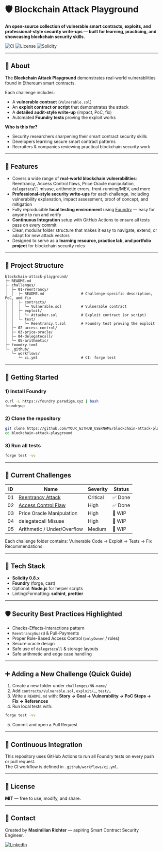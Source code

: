 # 🛡️ Blockchain Attack Playground

**An open-source collection of vulnerable smart contracts, exploits, and professional-style security write-ups — built for learning, practicing, and showcasing blockchain security skills.** 
  
![CI](https://img.shields.io/github/actions/workflow/status/cleamax/Blockchain-Attack-Playground/ci.yml?label=tests&style=flat-square)
![License](https://img.shields.io/badge/license-MIT-green?style=flat-square)
![Solidity](https://img.shields.io/badge/solidity-%5E0.8.x-blue?style=flat-square)

---
 
## 📖 About 
The **Blockchain Attack Playground** demonstrates real-world vulnerabilities found in Ethereum smart contracts.

Each challenge includes:
- A **vulnerable contract** (`Vulnerable.sol`)
- An **exploit contract or script** that demonstrates the attack
- A **detailed audit-style write-up** (impact, PoC, fix)
- Automated **Foundry tests** proving the exploit works

**Who is this for?**
- Security researchers sharpening their smart contract security skills
- Developers learning secure smart contract patterns
- Recruiters & companies reviewing practical blockchain security work

---

## 🎯 Features
- Covers a wide range of **real-world blockchain vulnerabilities**: Reentrancy, Access Control flaws, Price Oracle manipulation, `delegatecall` misuse, arithmetic errors, front-running/MEV, and more
- **Professional-style security write-ups** for each challenge, including vulnerability explanation, impact assessment, proof of concept, and mitigation
- Fully reproducible **local testing environment** using [Foundry](https://book.getfoundry.sh/) — easy for anyone to run and verify
- **Continuous Integration** setup with GitHub Actions to ensure all tests pass on every commit
- Clear, modular folder structure that makes it easy to navigate, extend, or adapt for new attack vectors
- Designed to serve as a **learning resource, practice lab, and portfolio project** for blockchain security roles

---

## 📂 Project Structure
```text
blockchain-attack-playground/
├─ README.md
├─ challenges/
│  ├─ 01-reentrancy/
│  │  ├─ README.md                 # Challenge-specific description, PoC, and fix
│  │  ├─ contracts/
│  │  │  └─ Vulnerable.sol         # Vulnerable contract
│  │  ├─ exploit/
│  │  │  └─ Attacker.sol           # Exploit contract (or script)
│  │  └─ test/
│  │     └─ Reentrancy.t.sol       # Foundry test proving the exploit
│  ├─ 02-access-control/
│  ├─ 03-price-oracle/
│  ├─ 04-delegatecall/
│  └─ 05-arithmetic/
├─ foundry.toml
└─ .github/
   └─ workflows/
      └─ ci.yml                    # CI: forge test
```

---

## 🚀 Getting Started

### 1) Install Foundry
```bash
curl -L https://foundry.paradigm.xyz | bash
foundryup
```

### 2) Clone the repository
```bash
git clone https://github.com/YOUR_GITHUB_USERNAME/blockchain-attack-playground.git
cd blockchain-attack-playground
```

### 3) Run all tests
```bash
forge test -vv
```

---

## 🧪 Current Challenges

| ID  | Name | Severity | Status |
|-----|------|----------|--------|
| 01  | [Reentrancy Attack](challenges/01-reentrancy/README.md) | Critical | ✅ Done |
| 02  | [Access Control Flaw](challenges/02-access-control/README.md) | High | ✅ Done |
| 03  | Price Oracle Manipulation | High | 🔄 WIP |
| 04  | delegatecall Misuse | High | 🔄 WIP |
| 05  | Arithmetic / Under/Overflow | Medium | 🔄 WIP |

Each challenge folder contains: Vulnerable Code → Exploit → Tests → Fix Recommendations.

---

## 🧱 Tech Stack
- **Solidity 0.8.x**
- **Foundry** (forge, cast)
- Optional: **Node.js** for helper scripts
- Linting/Formatting: **solhint**, **prettier**

---

## 🛡️ Security Best Practices Highlighted
- Checks-Effects-Interactions pattern
- `ReentrancyGuard` & Pull-Payments
- Proper Role-Based Access Control (`onlyOwner` / roles)
- Secure oracle design
- Safe use of `delegatecall` & storage layouts
- Safe arithmetic and edge case handling

---

## ➕ Adding a New Challenge (Quick Guide)
1. Create a new folder under `challenges/NN-name/`
2. Add `contracts/Vulnerable.sol`, `exploit/…`, `test/…`
3. Write a `README.md` with: **Story → Goal → Vulnerability → PoC Steps → Fix → References**
4. Run local tests with:
```bash
forge test -vv
```
5. Commit and open a Pull Request

---

## 🧰 Continuous Integration
This repository uses GitHub Actions to run all Foundry tests on every push or pull request.  
The CI workflow is defined in `.github/workflows/ci.yml`.

---

## 📜 License
**MIT** — free to use, modify, and share.

---

## 💬 Contact
Created by **Maximilian Richter** — aspiring Smart Contract Security Engineer.   

[![LinkedIn](https://img.shields.io/badge/LinkedIn-Profile-blue?style=flat-square&logo=linkedin)](https://www.linkedin.com/in/maximilian-richter-40697a298)

